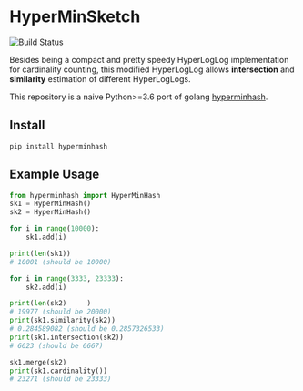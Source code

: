 # HyperMinSketch

![Build Status](https://travis-ci.org/mibarg/hyperminhash.svg?branch=master)

Besides being a compact and pretty speedy HyperLogLog implementation for cardinality counting, this modified HyperLogLog allows **intersection** and **similarity** estimation of different HyperLogLogs.

This repository is a naive Python>=3.6 port of golang [hyperminhash](https://github.com/axiomhq/hyperminhash).

## Install
```
pip install hyperminhash
```

## Example Usage
```python
from hyperminhash import HyperMinHash
sk1 = HyperMinHash()
sk2 = HyperMinHash()

for i in range(10000):
    sk1.add(i)

print(len(sk1))
# 10001 (should be 10000)

for i in range(3333, 23333):
    sk2.add(i)

print(len(sk2)     )         
# 19977 (should be 20000)
print(sk1.similarity(sk2))
# 0.284589082 (should be 0.2857326533)
print(sk1.intersection(sk2))
# 6623 (should be 6667)

sk1.merge(sk2)
print(sk1.cardinality())
# 23271 (should be 23333)
```